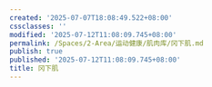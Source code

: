 ```yaml
---
created: '2025-07-07T18:08:49.522+08:00'
cssclasses: ''
modified: '2025-07-12T11:08:09.745+08:00'
permalink: /Spaces/2-Area/运动健康/肌肉库/冈下肌.md
publish: true
published: '2025-07-12T11:08:09.745+08:00'
title: 冈下肌
---
```

